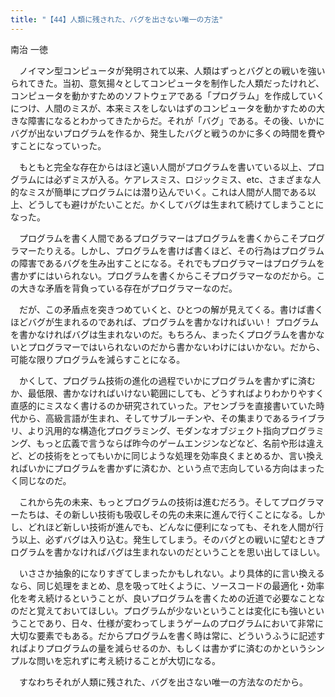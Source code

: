 ```yaml
---
title: "【44】人類に残された、バグを出さない唯一の方法"
---
```



南治 一徳


　ノイマン型コンピュータが発明されて以来、人類はずっとバグとの戦いを強いられてきた。当初、意気揚々としてコンピュータを制作した人類だったけれど、コンピュータを動かすためのソフトウェアである「プログラム」を作成していくにつけ、人間のミスが、本来ミスをしないはずのコンピュータを動かすための大きな障害になるとわかってきたからだ。それが「バグ」である。その後、いかにバグが出ないプログラムを作るか、発生したバグと戦うのかに多くの時間を費やすことになっていった。

　もともと完全な存在からはほど遠い人間がプログラムを書いている以上、プログラムには必ずミスが入る。ケアレスミス、ロジックミス、etc、さまざまな人的なミスが簡単にプログラムには潜り込んでいく。これは人間が人間である以上、どうしても避けがたいことだ。かくしてバグは生まれて続けてしまうことになった。

　プログラムを書く人間であるプログラマーはプログラムを書くからこそプログラマーたりえる。しかし、プログラムを書けば書くほど、その行為はプログラムの障害であるバグを生み出すことになる。それでもプログラマーはプログラムを書かずにはいられない。プログラムを書くからこそプログラマーなのだから。この大きな矛盾を背負っている存在がプログラマーなのだ。

　だが、この矛盾点を突きつめていくと、ひとつの解が見えてくる。書けば書くほどバグが生まれるのであれば、プログラムを書かなければいい！ プログラムを書かなければバグは生まれないのだ。もちろん、まったくプログラムを書かないとプログラマーではいられないのだから書かないわけにはいかない。だから、可能な限りプログラムを減らすことになる。

　かくして、プログラム技術の進化の過程でいかにプログラムを書かずに済むか、最低限、書かなければいけない範囲にしても、どうすればよりわかりやすく直感的にミスなく書けるのか研究されていった。アセンブラを直接書いていた時代から、高級言語が生まれ、そしてサブルーチンや、その集まりであるライブラリ、より汎用的な構造化プログラミング、モダンなオブジェクト指向プログラミング、もっと広義で言うならば昨今のゲームエンジンなどなど、名前や形は違えど、どの技術をとってもいかに同じような処理を効率良くまとめるか、言い換えればいかにプログラムを書かずに済むか、という点で志向している方向はまったく同じなのだ。

　これから先の未来、もっとプログラムの技術は進むだろう。そしてプログラマーたちは、その新しい技術も吸収しその先の未来に進んで行くことになる。しかし、どれほど新しい技術が進んでも、どんなに便利になっても、それを人間が行う以上、必ずバグは入り込む。発生してしまう。そのバグとの戦いに望むときプログラムを書かなければバグは生まれないのだということを思い出してほしい。

　いささか抽象的になりすぎてしまったかもしれない。より具体的に言い換えるなら、同じ処理をまとめ、息を吸って吐くように、ソースコードの最適化・効率化を考え続けるということが、良いプログラムを書くための近道で必要なことなのだと覚えておいてほしい。プログラムが少ないということは変化にも強いということであり、日々、仕様が変わってしまうゲームのプログラムにおいて非常に大切な要素でもある。だからプログラムを書く時は常に、どういうふうに記述すればよりプログラムの量を減らせるのか、もしくは書かずに済むのかというシンプルな問いを忘れずに考え続けることが大切になる。

　すなわちそれが人類に残された、バグを出さない唯一の方法なのだから。
